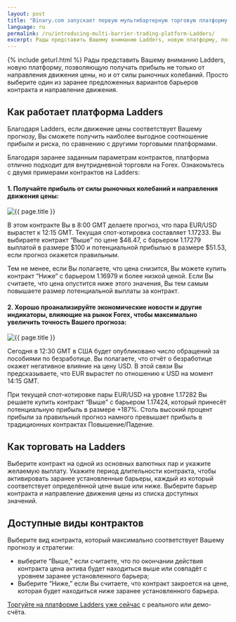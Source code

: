 ```yaml
---
layout: post
title: "Binary.com запускает первую мультибартерную торговую платформу — Ladders"
language: ru
permalink: /ru/introducing-multi-barrier-trading-platform-Ladders/
excerpt: Рады представить Вашему вниманию Ladders, новую платформу, позволяющую получать прибыль не только от направления движения цены, но и от силы рыночных колебаний. Просто выберите один из заранее предложенных вариантов барьеров контракта и направление движения...
---
```

{% include geturl.html %}
Рады представить Вашему вниманию Ladders, новую платформу, позволяющую получать прибыль не только от направления движения цены, но и от силы рыночных колебаний. Просто выберите один из заранее предложенных вариантов барьеров контракта и направление движения.

## Как работает платформа Ladders

Благодаря Ladders, если движение цены соответствует Вашему прогнозу, Вы сможете получить наиболее выгодное соотношение прибыли и риска, по сравнению с другими торговыми платформами.

Благодаря заранее заданным параметрам контрактов, платформа отлично подходит для внутридневной торговли на Forex. Ознакомьтесь с двумя примерами контрактов на Ladders:

#### 1. Получайте прибыль от силы рыночных колебаний и направления движения цены:

<div class="cta">
    <img src="{{ '/images/ladders-2.jpg' | prepend: SourceUrl }}" alt="{{ page.title }}">
</div>

В этом контракте Вы в 8:00 GMT делаете прогноз, что пара EUR/USD вырастет к 12:15 GMT. Текущая спот-котировка составляет 1.17233. Вы выбираете контракт “Выше” по цене $48.47, с барьером 1.17279 выплатой в размере $100 и потенциальной прибылью в размере $51.53, если прогноз окажется правильным.

Тем не менее, если Вы полагаете, что цена снизится, Вы можете купить контракт “Ниже” с барьером 1.16979 и более низкой ценой. Если Вы считаете, что цена опустится ниже этого значения, Вы тем самым повышаете размер потенциальной выплаты за контракт.


#### 2. Хорошо проанализируйте экономические новости и другие индикаторы, влияющие на рынок Forex, чтобы максимально увеличить точность Вашего прогноза:

<div class="cta">
    <img src="{{ '/images/ladders-1.jpg' | prepend: SourceUrl }}" alt="{{ page.title }}">
</div>

Сегодня в 12:30 GMT в США будет опубликовано число обращений за пособиями по безработице. Вы полагаете, что отчёт о безработице окажет негативное влияние на цену USD. В этой связи Вы предсказываете, что EUR вырастет по отношению к USD на момент 14:15 GMT.

При текущей спот-котировке пары EUR/USD на уровне 1.17282 Вы решаете купить контракт “Выше” с барьером 1.17424, который принесёт потенциальную прибыль в размере +187%. Столь высокий процент прибыли за правильный прогноз намного превышает прибыль в традиционных контрактах Повышение/Падение.

## Как торговать на Ladders

Выберите контракт на одной из основных валютных пар и укажите желаемую выплату. Укажите период длительности контракта, чтобы активировать заранее установленные барьеры, каждый из который соответствует определённой цене выше или ниже. Выберите барьер контракта и направление движения цены из списка доступных значений.

## Доступные виды контрактов

Выберите вид контракта, который максимально соответствует Вашему прогнозу и стратегии:

<ul class="bullet">
    <li>выберите “Выше,” если считаете, что по окончании действия контракта цена актива будет находиться выше или совпадёт с уровнем заранее установленного барьера;</li>
    <li>Выберите “Ниже,” если Вы считаете, что контракт закроется на цене, которая будет находиться ниже заранее установленного барьера.</li>
</ul>


<a href="https://www.binary.com/ru/multi_barriers_trading.html">Торгуйте на платформе Ladders уже сейчас</a> с реального или демо-счёта.

